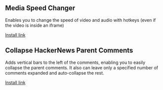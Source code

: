 ## Media Speed Changer

Enables you to change the speed of video and audio with hotkeys (even if the video is inside an iframe)

[Install link](https://greasyfork.org/scripts/409500-media-speed-changer/code/Media%20Speed%20Changer.user.js)

## Collapse HackerNews Parent Comments

Adds vertical bars to the left of the comments, enabling you to easily collapse the parent comments. It also can leave only a specified number of comments expanded and auto-collapse the rest.

[Install link](https://greasyfork.org/scripts/409640-collapse-hackernews-parent-comments/code/Collapse%20HackerNews%20Parent%20Comments.user.js)

